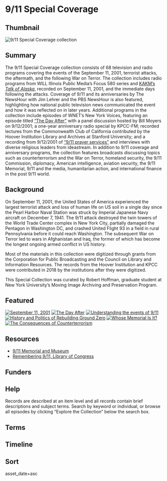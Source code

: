 # 9/11 Special Coverage

## Thumbnail

![9/11 Special Coverage collection](https://s3.amazonaws.com/americanarchive.org/special-collections/9_11_Special_Coverage.jpg "9/11 Special Coverage collection")

## Summary

The 9/11 Special Coverage collection consists of 68 television and radio programs covering the events of the September 11, 2001, terrorist attacks, the aftermath, and the following War on Terror. The collection includes radio programs from WILL Illinois Public Media’s Focus 580 series and [KAKM’s *Talk of Alaska*](https://americanarchive.org/catalog/cpb-aacip_235-09j3vsr8), recorded on September 11, 2001, and the immediate days following the attacks. Coverage of 9/11 and its anniversaries by The NewsHour with Jim Lehrer and the PBS NewsHour is also featured, highlighting how national public television news communicated the event and how it was reflected on in later years.  Additional programs in the collection include episodes of WNET’s New York Voices, featuring an episode titled [“The Day After”](https://americanarchive.org/catalog/cpb-aacip_75-741rnjrq) with a panel discussion hosted by Bill Moyers on 9/12/2001; a one-year anniversary radio special by KPCC-FM; recorded lectures from the Commonwealth Club of California contributed by the Hoover Institution Library and Archives at Stanford University; and a recording from 9/12/2001 of [“9/11 prayer services”](https://americanarchive.org/catalog/cpb-aacip_78-73pvn20b) and interviews with diverse religious leaders from ideastream. In addition to 9/11 coverage and anniversary programs, the collection features broadcasts discussing topics such as counterterrorism and the War on Terror, homeland security, the 9/11 Commission, diplomacy, American intelligence, aviation security, the 9/11 Memorial, 9/11 and the media, humanitarian action, and international finance in the post 9/11 world. 

## Background

On September 11, 2001, the United States of America experienced the largest terrorist attack and loss of human life on US soil in a single day since the Pearl Harbor Naval Station was struck by Imperial Japanese Navy aircraft on December 7, 1941. The 9/11 attack destroyed the twin towers of the World Trade Center complex in New York City, partially damaged the Pentagon in Washington DC, and crashed United Flight 93 in a field in rural Pennsylvania before it could reach Washington. The subsequent War on Terror led to wars in Afghanistan and Iraq, the former of which has become the longest ongoing armed conflict in US history. 
     
Most of the materials in this collection were digitized through grants from the Corporation for Public Broadcasting and the Council on Library and Information Resources. The records from the Hoover Institution and KPCC were contributed in 2018 by the institutions after they were digitized.

This Special Collection was curated by Robert Hoffman, graduate student at New York University’s Moving Image Archiving and Preservation Program.

## Featured

[![September 11, 2001](https://s3.amazonaws.com/americanarchive.org/special-collections/cpb-aacip_507-n58cf9k03g.jpg)](/catalog/cpb-aacip_507-n58cf9k03g)
[![The Day After](https://s3.amazonaws.com/americanarchive.org/special-collections/cpb-aacip_75-741rnjrq.jpg)](/catalog/cpb-aacip_75-741rnjrq)
[![Understanding the events of 9/11](https://s3.amazonaws.com/americanarchive.org/special-collections/aapb_tile.png)](/catalog/cpb-aacip_16-zs2k64bd7v)
[![History and Politics of Rebuilding Ground Zero](https://s3.amazonaws.com/americanarchive.org/special-collections/cpb-aacip_75-54kkwrd1.jpg)](/catalog/cpb-aacip_75-54kkwrd1)
[![Whose Memorial Is It?](https://s3.amazonaws.com/americanarchive.org/special-collections/cpb-aacip_75-289gjbn7.jpg)](/catalog/cpb-aacip_75-289gjbn7)
[![The Consequences of Counterterrorism](https://s3.amazonaws.com/americanarchive.org/special-collections/aapb_tile.png)](/catalog/cpb-aacip_514-b853f4mg9w)

## Resources

- [9/11 Memorial and Museum](https://www.911memorial.org)
- [Remembering 9/11, Library of Congress](https://www.loc.gov/loc/lcib/110910/sept11.html)


## Funders

## Help

Records are described at an item level and all records contain brief descriptions and subject terms. Search by keyword or individual, or browse all episodes by clicking “Explore the Collection” below the search box.

## Terms


## Timeline


## Sort


asset_date+asc

